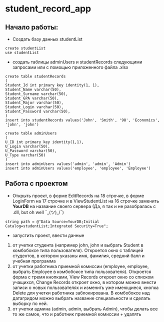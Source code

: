 # student_record_app

## Начало работы:
- Создать базу данных studentList
```
create studentList
use studentList
```
- создать таблицы adminUsers и studentRecords следующими запросами или с помощью приложенного файла .xlsx
```
create table studentRecords
(
Student_Id int primary key identity(1, 1),
Student_Name varchar(50),
Student_Surname varchar(50),
Student_GPA varchar(50),
Student_Major varchar(50),
Student_Login varchar(50),
Student_Password varchar(50),
)
insert into studentRecords values('John', 'Smith', '98', 'Economics', 'john', 'john')

create table adminUsers 
(
U_ID int primary key identity(1,1),
U_Login varchar(50),
U_Password varchar(50),
U_Type varchar(50)
)
insert into adminUsers values('admin', 'admin', 'Admin')
insert into adminUsers values('employee', 'employee', 'Employee')
```
## Работа с проектом
- Открыть проект, в форме EditRecords на 18 строчке, в форме LoginForm на 17 строчке и в ViewStudentList на 16 строчке заменить **YourDB** на название своего сервера (Да, я так и не разобралась с .dll, but oh well ¯\_(ツ)_/¯) 
```
string path = @"Data Source=YourDB;Initial Catalog=studentList;Integrated Security=True";
```
- запустить проект, ввести данные 
1. от учетки студента (например john, john и выбрать Student в комбобоксе типа пользователя). Откроется окно с таблицей студентов, в котором указаны имя, фамилия, средний балл и учебная программа
2. от учетки работника приемной комиссии (employee, employee, выбрать Employee в комбобоксе типа пользователя). Откроется форма с тремя кнопками, View Records откроет окно со списком учащихся, Change Records откроет окно, в котором можно внести записи о новых пользователях и изменить уже имеющиеся, кнопка Delete для учетки работника заблокирована. В комбобоксе над датагридом можно выбрать название специальности и сделать выборку по ней.
3. от учетки админа (admin, admin, выбрать Admin), чтобы делать все то же самое, что и работник приемной комиссии + удалять 
